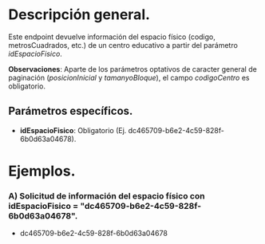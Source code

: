 # Descripción general.

Este endpoint devuelve información del espacio físico (codigo, metrosCuadrados, etc.) de un centro educativo a partir del parámetro *idEspacioFisico*.

**Observaciones**: Aparte de los parámetros optativos de caracter general de paginación (_posicionInicial_ y _tamanyoBloque_), el campo *codigoCentro* es obligatorio.

## Parámetros específicos.

* **idEspacioFisico**: Obligatorio (Ej. dc465709-b6e2-4c59-828f-6b0d63a04678).

# Ejemplos.
### A) Solicitud de información del espacio físico con idEspacioFisico = "dc465709-b6e2-4c59-828f-6b0d63a04678".
* dc465709-b6e2-4c59-828f-6b0d63a04678
